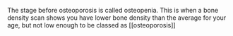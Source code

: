 The stage before osteoporosis is called osteopenia. This is when a bone density scan shows you have lower bone density than the average for your age, but not low enough to be classed as [[osteoporosis]]